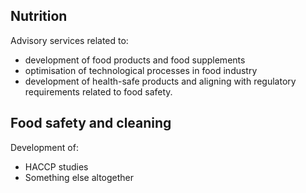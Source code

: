 ## Nutrition

Advisory services related to:
* development of food products and food supplements
* optimisation of technological processes in food industry
* development of health-safe products and aligning with regulatory requirements related to food safety.

## Food safety and cleaning

Development of:
* HACCP studies
* Something else altogether
